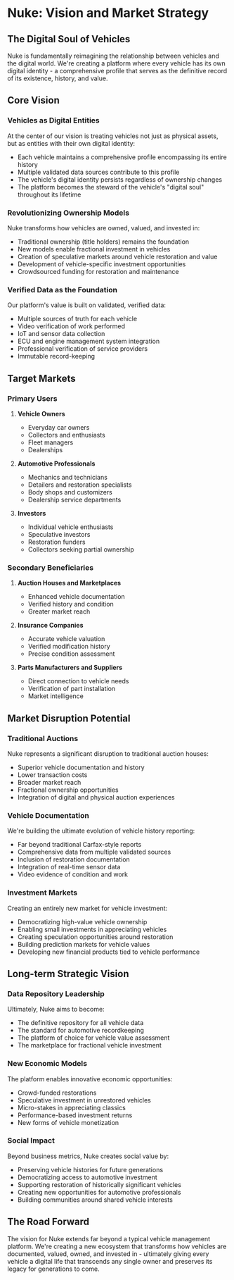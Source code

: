 # Nuke: Vision and Market Strategy

## The Digital Soul of Vehicles

Nuke is fundamentally reimagining the relationship between vehicles and the digital world. We're creating a platform where every vehicle has its own digital identity - a comprehensive profile that serves as the definitive record of its existence, history, and value.

## Core Vision

### Vehicles as Digital Entities

At the center of our vision is treating vehicles not just as physical assets, but as entities with their own digital identity:

- Each vehicle maintains a comprehensive profile encompassing its entire history
- Multiple validated data sources contribute to this profile
- The vehicle's digital identity persists regardless of ownership changes
- The platform becomes the steward of the vehicle's "digital soul" throughout its lifetime

### Revolutionizing Ownership Models

Nuke transforms how vehicles are owned, valued, and invested in:

- Traditional ownership (title holders) remains the foundation
- New models enable fractional investment in vehicles
- Creation of speculative markets around vehicle restoration and value
- Development of vehicle-specific investment opportunities
- Crowdsourced funding for restoration and maintenance

### Verified Data as the Foundation

Our platform's value is built on validated, verified data:

- Multiple sources of truth for each vehicle
- Video verification of work performed
- IoT and sensor data collection
- ECU and engine management system integration
- Professional verification of service providers
- Immutable record-keeping

## Target Markets

### Primary Users

1. **Vehicle Owners**
   - Everyday car owners
   - Collectors and enthusiasts
   - Fleet managers
   - Dealerships

2. **Automotive Professionals**
   - Mechanics and technicians
   - Detailers and restoration specialists
   - Body shops and customizers
   - Dealership service departments

3. **Investors**
   - Individual vehicle enthusiasts
   - Speculative investors
   - Restoration funders
   - Collectors seeking partial ownership

### Secondary Beneficiaries

1. **Auction Houses and Marketplaces**
   - Enhanced vehicle documentation
   - Verified history and condition
   - Greater market reach

2. **Insurance Companies**
   - Accurate vehicle valuation
   - Verified modification history
   - Precise condition assessment

3. **Parts Manufacturers and Suppliers**
   - Direct connection to vehicle needs
   - Verification of part installation
   - Market intelligence

## Market Disruption Potential

### Traditional Auctions

Nuke represents a significant disruption to traditional auction houses:

- Superior vehicle documentation and history
- Lower transaction costs
- Broader market reach
- Fractional ownership opportunities
- Integration of digital and physical auction experiences

### Vehicle Documentation

We're building the ultimate evolution of vehicle history reporting:

- Far beyond traditional Carfax-style reports
- Comprehensive data from multiple validated sources
- Inclusion of restoration documentation
- Integration of real-time sensor data
- Video evidence of condition and work

### Investment Markets

Creating an entirely new market for vehicle investment:

- Democratizing high-value vehicle ownership
- Enabling small investments in appreciating vehicles
- Creating speculation opportunities around restoration
- Building prediction markets for vehicle values
- Developing new financial products tied to vehicle performance

## Long-term Strategic Vision

### Data Repository Leadership

Ultimately, Nuke aims to become:

- The definitive repository for all vehicle data
- The standard for automotive recordkeeping
- The platform of choice for vehicle value assessment
- The marketplace for fractional vehicle investment

### New Economic Models

The platform enables innovative economic opportunities:

- Crowd-funded restorations
- Speculative investment in unrestored vehicles
- Micro-stakes in appreciating classics
- Performance-based investment returns
- New forms of vehicle monetization

### Social Impact

Beyond business metrics, Nuke creates social value by:

- Preserving vehicle histories for future generations
- Democratizing access to automotive investment
- Supporting restoration of historically significant vehicles
- Creating new opportunities for automotive professionals
- Building communities around shared vehicle interests

## The Road Forward

The vision for Nuke extends far beyond a typical vehicle management platform. We're creating a new ecosystem that transforms how vehicles are documented, valued, owned, and invested in - ultimately giving every vehicle a digital life that transcends any single owner and preserves its legacy for generations to come.
